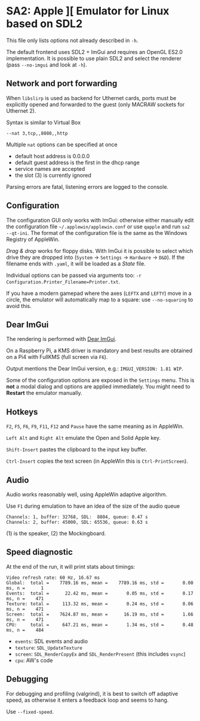 # SA2: Apple ][ Emulator for Linux based on SDL2

This file only lists options not already described in ``-h``.

The default frontend uses SDL2 + ImGui and requires an OpenGL ES2.0 implementation. It is possible to use plain SDL2 and select the renderer (pass ``--no-imgui`` and look at ``-h``).

## Network and port forwarding

When `libslirp` is used as backend for Uthernet cards, ports must be explicitly opened and forwarded to the guest (only MACRAW sockets for Uthernet 2).

Syntax is similar to Virtual Box
```
--nat 3,tcp,,8080,,http
```
Multiple `nat` options can be specified at once

- default host address is 0.0.0.0
- default guest address is the first in the dhcp range
- service names are accepted
- the slot (3) is currently ignored

Parsing errors are fatal, listening errors are logged to the console.

## Configuration

The configuration GUI only works with ImGui: otherwise either manually edit the configuration file ``~/.applewin/applewin.conf`` or use ``qapple`` and run ``sa2 --qt-ini``.
The format of the configuration file is the same as the Windows Registry of AppleWin.

*Drag & drop* works for floppy disks. With ImGui it is possible to select which drive they are dropped into (`System` -> `Settings` -> `Hardware` -> `D&D`).
If the filename ends with `.yaml`, it will be loaded as a *State* file.

Individual options can be passed via arguments too: ``-r Configuration.Printer_Filename=Printer.txt``.

If you have a modern gamepad where the axes (``LEFTX`` and ``LEFTY``) move in a circle, the emulator will automatically map to a square: use ``--no-squaring`` to avoid this.

## Dear ImGui

The rendering is performed with [Dear ImGui](https://github.com/ocornut/imgui).

On a Raspberry Pi, a KMS driver is mandatory and best results are obtained on a Pi4 with FullKMS (full screen via ``F6``).

Output mentions the Dear ImGui version, e.g.: ``IMGUI_VERSION: 1.81 WIP``.

Some of the configuration options are exposed in the ``Settings`` menu. This is **not** a modal dialog and options are applied immediately. You might need to **Restart** the emulator manually.

## Hotkeys

``F2``, ``F5``, ``F6``, ``F9``, ``F11``, ``F12`` and ``Pause``  have the same meaning as in AppleWin.

``Left Alt`` and ``Right Alt`` emulate the Open and Solid Apple key.

``Shift-Insert`` pastes the clipboard to the input key buffer.

``Ctrl-Insert`` copies the text screen (in AppleWin this is ``Ctrl-PrintScreen``).

## Audio

Audio works reasonably well, using AppleWin adaptive algorithm.

Use ``F1`` during emulation to have an idea of the size of the audio queue

```
Channels: 1, buffer: 32768, SDL:  8804, queue: 0.47 s
Channels: 2, buffer: 45000, SDL: 65536, queue: 0.63 s
```
(1) is the speaker, (2) the Mockingboard.

## Speed diagnostic

At the end of the run, it will print stats about timings:
```
Video refresh rate: 60 Hz, 16.67 ms
Global:  total =    7789.16 ms, mean =    7789.16 ms, std =       0.00 ms, n =      1
Events:  total =      22.42 ms, mean =       0.05 ms, std =       0.17 ms, n =    471
Texture: total =     113.32 ms, mean =       0.24 ms, std =       0.06 ms, n =    471
Screen:  total =    7624.87 ms, mean =      16.19 ms, std =       1.66 ms, n =    471
CPU:     total =     647.21 ms, mean =       1.34 ms, std =       0.48 ms, n =    484
```

- ``events``: SDL events and audio
- ``texture``: ``SDL_UpdateTexture``
- ``screen``: ``SDL_RenderCopyEx`` and ``SDL_RenderPresent`` (this includes ``vsync``)
- ``cpu``: AW's code

## Debugging

For debugging and profiling (valgrind), it is best to switch off adaptive speed, as otherwise it enters a feedback loop and seems to hang.

Use ``--fixed-speed``.
